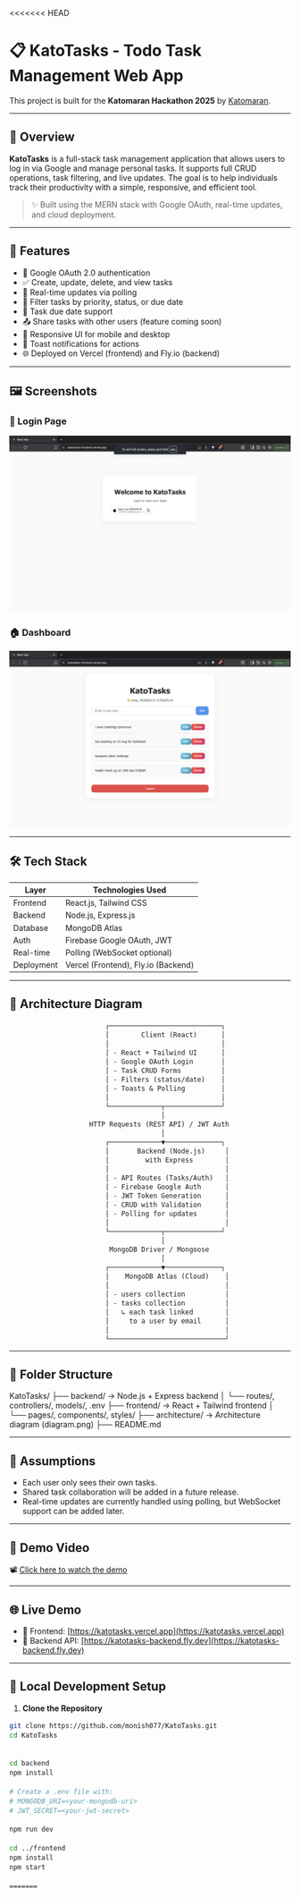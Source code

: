 <<<<<<< HEAD
# 📋 KatoTasks - Todo Task Management Web App

This project is built for the **Katomaran Hackathon 2025** by [Katomaran](https://www.katomaran.com).

---

## 🚀 Overview

**KatoTasks** is a full-stack task management application that allows users to log in via Google and manage personal tasks. It supports full CRUD operations, task filtering, and live updates. The goal is to help individuals track their productivity with a simple, responsive, and efficient tool.

> ✨ Built using the MERN stack with Google OAuth, real-time updates, and cloud deployment.

---

## 🌟 Features

- 🔐 Google OAuth 2.0 authentication
- ✅ Create, update, delete, and view tasks
- 🔄 Real-time updates via polling
- 🧮 Filter tasks by priority, status, or due date
- 📅 Task due date support
- 📤 Share tasks with other users (feature coming soon)
- 📱 Responsive UI for mobile and desktop
- 💬 Toast notifications for actions
- 🌐 Deployed on Vercel (frontend) and Fly.io (backend)

---

## 🖼️ Screenshots

### 🔐 Login Page  
![Login](https://raw.githubusercontent.com/monish077/KatoTasks/main/frontend/screenshots/login.png)

### 🏠 Dashboard  
![Dashboard](https://raw.githubusercontent.com/monish077/KatoTasks/main/frontend/screenshots/Dashboard.png)

---

## 🛠 Tech Stack

| Layer      | Technologies Used              |
|------------|-------------------------------|
| Frontend   | React.js, Tailwind CSS        |
| Backend    | Node.js, Express.js           |
| Database   | MongoDB Atlas                 |
| Auth       | Firebase Google OAuth, JWT    |
| Real-time  | Polling (WebSocket optional)  |
| Deployment | Vercel (Frontend), Fly.io (Backend) |

---

## 🧠 Architecture Diagram

                            ┌────────────────────────────┐
                            │        Client (React)      │
                            │                            │
                            │ - React + Tailwind UI      │
                            │ - Google OAuth Login       │
                            │ - Task CRUD Forms          │
                            │ - Filters (status/date)    │
                            │ - Toasts & Polling         │
                            │                            │
                            └─────────────┬──────────────┘
                                          │
                        HTTP Requests (REST API) / JWT Auth
                                          │
                            ┌─────────────▼──────────────┐
                            │       Backend (Node.js)     │
                            │         with Express        │
                            │                             │
                            │ - API Routes (Tasks/Auth)   │
                            │ - Firebase Google Auth      │
                            │ - JWT Token Generation      │
                            │ - CRUD with Validation      │
                            │ - Polling for updates       │
                            │                             │
                            └─────────────┬──────────────┘
                                          │
                             MongoDB Driver / Mongoose
                                          │
                            ┌─────────────▼──────────────┐
                            │    MongoDB Atlas (Cloud)    │
                            │                             │
                            │ - users collection          │
                            │ - tasks collection          │
                            │   ↳ each task linked        │
                            │     to a user by email      │
                            │                             │
                            └─────────────────────────────┘


---

## 📂 Folder Structure

KatoTasks/
├── backend/ → Node.js + Express backend
│ └── routes/, controllers/, models/, .env
├── frontend/ → React + Tailwind frontend
│ └── pages/, components/, styles/
├── architecture/ → Architecture diagram (diagram.png)
├── README.md


---

## 🧩 Assumptions

- Each user only sees their own tasks.
- Shared task collaboration will be added in a future release.
- Real-time updates are currently handled using polling, but WebSocket support can be added later.

---

## 🎥 Demo Video

📽️ [Click here to watch the demo](https://www.loom.com/share/002a2af8523c4c13aef1bc089059f309?sid=de89ba8c-3c59-4720-abe1-f288d42b5355)

---

## 🌐 Live Demo

- 🔗 Frontend: [https://katotasks.vercel.app](https://katotasks.vercel.app)
- 🔧 Backend API: [https://katotasks-backend.fly.dev](https://katotasks-backend.fly.dev)

---

## 🧪 Local Development Setup

1. **Clone the Repository**
```bash
git clone https://github.com/monish077/KatoTasks.git
cd KatoTasks


cd backend
npm install

# Create a .env file with:
# MONGODB_URI=<your-mongodb-uri>
# JWT_SECRET=<your-jwt-secret>

npm run dev

cd ../frontend
npm install
npm start

=======
